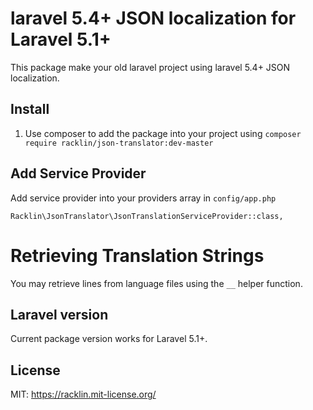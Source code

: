 # laravel 5.4+ JSON localization for Laravel 5.1+
This package make your old laravel project using laravel 5.4+ JSON localization.

## Install
1. Use composer to add the package into your project
using
`composer require racklin/json-translator:dev-master`

## Add Service Provider
Add service provider into your providers array in `config/app.php`
```
Racklin\JsonTranslator\JsonTranslationServiceProvider::class,
```

# Retrieving Translation Strings
You may retrieve lines from language files using the `__` helper function.

## Laravel version

Current package version works for Laravel 5.1+.

## License
MIT: https://racklin.mit-license.org/
